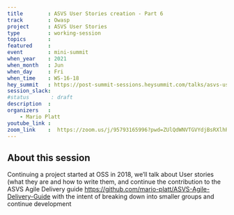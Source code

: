 ```yaml
---
title        : ASVS User Stories creation - Part 6
track        : Owasp
project      : ASVS User Stories
type         : working-session
topics       :
featured     :
event        : mini-summit
when_year    : 2021
when_month   : Jun
when_day     : Fri
when_time    : WS-16-18
hey_summit   : https://post-summit-sessions.heysummit.com/talks/asvs-user-stories-creations-1/
session_slack:
#status       : draft
description  :
organizers   :
    - Mario Platt
youtube_link :
zoom_link    :  https://zoom.us/j/95793165996?pwd=ZUlQdWNVTGVYdjBsRXlhRWhoaGdVUT09
---
```


## About this session
Continuing a project started at OSS in 2018, we’ll talk about User stories (what they are and how to write them, and continue the contribution to the ASVS Agile Delivery
guide https://github.com/mario-platt/ASVS-Agile-Delivery-Guide with the intent of breaking down into smaller groups and continue development
